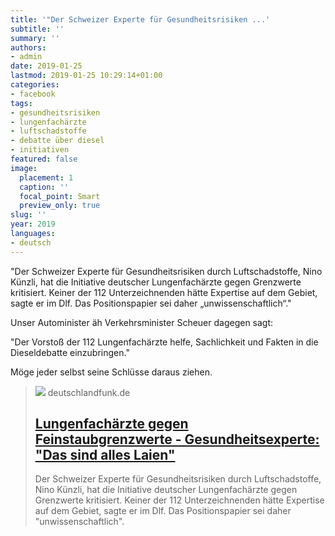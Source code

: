 ```yaml
---
title: '"Der Schweizer Experte für Gesundheitsrisiken ...'
subtitle: ''
summary: ''
authors:
- admin
date: 2019-01-25
lastmod: 2019-01-25 10:29:14+01:00
categories:
- facebook
tags:
- gesundheitsrisiken
- lungenfachärzte
- luftschadstoffe
- debatte über diesel
- initiativen
featured: false
image:
  placement: 1
  caption: ''
  focal_point: Smart
  preview_only: true
slug: ''
year: 2019
languages:
- deutsch
---
```


"Der Schweizer Experte für Gesundheitsrisiken durch Luftschadstoffe, Nino Künzli, hat die Initiative deutscher Lungenfachärzte gegen Grenzwerte kritisiert. Keiner der 112 Unterzeichnenden hätte Expertise auf dem Gebiet, sagte er im Dlf. Das Positionspapier sei daher „unwissenschaftlich“."

Unser Autominister äh Verkehrsminister Scheuer dagegen sagt:

"Der Vorstoß der 112 Lungenfachärzte helfe, Sachlichkeit und Fakten in die Dieseldebatte einzubringen."

Möge jeder selbst seine Schlüsse daraus ziehen.
> [![](https://bilder.deutschlandfunk.de/FI/LE/_1/68/FILE_168c9a7dd6d8e16f62e491a6297fe37a/112072406-jpg-100-1920x1080.jpg)](https://www.deutschlandfunk.de/lungenfachaerzte-gegen-feinstaubgrenzwerte.676.de.html?dram:article_id=439257)
> deutschlandfunk.de
> ## [Lungenfachärzte gegen Feinstaubgrenzwerte - Gesundheitsexperte: "Das sind alles Laien"](https://www.deutschlandfunk.de/lungenfachaerzte-gegen-feinstaubgrenzwerte.676.de.html?dram:article_id=439257)
>
>Der Schweizer Experte für Gesundheitsrisiken durch Luftschadstoffe, Nino Künzli, hat die Initiative deutscher Lungenfachärzte gegen Grenzwerte kritisiert. Keiner der 112 Unterzeichnenden hätte Expertise auf dem Gebiet, sagte er im Dlf. Das Positionspapier sei daher "unwissenschaftlich".